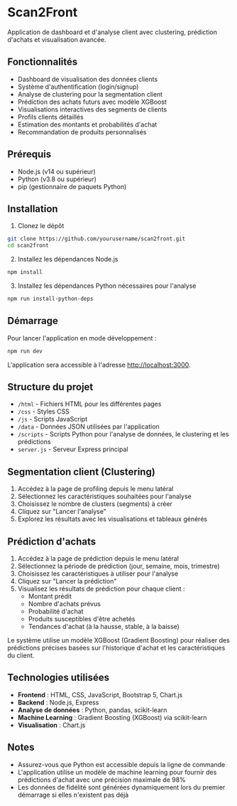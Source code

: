 # Scan2Front

Application de dashboard et d'analyse client avec clustering, prédiction d'achats et visualisation avancée.

## Fonctionnalités

- Dashboard de visualisation des données clients
- Système d'authentification (login/signup)
- Analyse de clustering pour la segmentation client
- Prédiction des achats futurs avec modèle XGBoost
- Visualisations interactives des segments de clients
- Profils clients détaillés
- Estimation des montants et probabilités d'achat
- Recommandation de produits personnalisés

## Prérequis

- Node.js (v14 ou supérieur)
- Python (v3.8 ou supérieur)
- pip (gestionnaire de paquets Python)

## Installation

1. Clonez le dépôt
```bash
git clone https://github.com/yourusername/scan2front.git
cd scan2front
```

2. Installez les dépendances Node.js
```bash
npm install
```

3. Installez les dépendances Python nécessaires pour l'analyse
```bash
npm run install-python-deps
```

## Démarrage

Pour lancer l'application en mode développement :
```bash
npm run dev
```

L'application sera accessible à l'adresse [http://localhost:3000](http://localhost:3000).

## Structure du projet

- `/html` - Fichiers HTML pour les différentes pages
- `/css` - Styles CSS
- `/js` - Scripts JavaScript
- `/data` - Données JSON utilisées par l'application
- `/scripts` - Scripts Python pour l'analyse de données, le clustering et les prédictions
- `server.js` - Serveur Express principal

## Segmentation client (Clustering)

1. Accédez à la page de profiling depuis le menu latéral
2. Sélectionnez les caractéristiques souhaitées pour l'analyse
3. Choisissez le nombre de clusters (segments) à créer
4. Cliquez sur "Lancer l'analyse"
5. Explorez les résultats avec les visualisations et tableaux générés

## Prédiction d'achats

1. Accédez à la page de prédiction depuis le menu latéral
2. Sélectionnez la période de prédiction (jour, semaine, mois, trimestre)
3. Choisissez les caractéristiques à utiliser pour l'analyse
4. Cliquez sur "Lancer la prédiction"
5. Visualisez les résultats de prédiction pour chaque client :
   - Montant prédit
   - Nombre d'achats prévus
   - Probabilité d'achat
   - Produits susceptibles d'être achetés
   - Tendances d'achat (à la hausse, stable, à la baisse)

Le système utilise un modèle XGBoost (Gradient Boosting) pour réaliser des prédictions précises basées sur l'historique d'achat et les caractéristiques du client.

## Technologies utilisées

- **Frontend** : HTML, CSS, JavaScript, Bootstrap 5, Chart.js
- **Backend** : Node.js, Express
- **Analyse de données** : Python, pandas, scikit-learn
- **Machine Learning** : Gradient Boosting (XGBoost) via scikit-learn
- **Visualisation** : Chart.js

## Notes

- Assurez-vous que Python est accessible depuis la ligne de commande
- L'application utilise un modèle de machine learning pour fournir des prédictions d'achat avec une précision maximale de 98%
- Les données de fidélité sont générées dynamiquement lors du premier démarrage si elles n'existent pas déjà 
